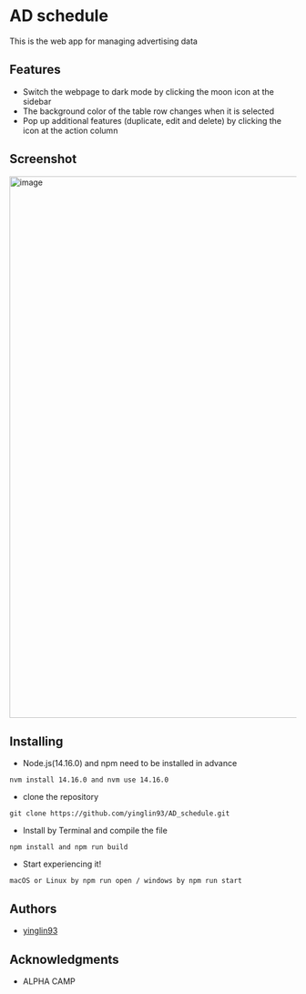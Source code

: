 # AD schedule

This is the web app for managing advertising data

## Features

* Switch the webpage to dark mode by clicking the moon icon at the sidebar
* The background color of the table row changes when it is selected
* Pop up additional features (duplicate, edit and delete) by clicking the icon at the action column 

## Screenshot

<img width="951" alt="image" src="https://github.com/yinglin93/AD-schedule/assets/152006237/c0acc66d-7022-4fef-99ee-1e8d0c9991e0">



## Installing

* Node.js(14.16.0) and npm need to be installed in advance
```
nvm install 14.16.0 and nvm use 14.16.0
```

* clone the repository
```
git clone https://github.com/yinglin93/AD_schedule.git
```

* Install by Terminal and compile the file
```
npm install and npm run build
```

* Start experiencing it!
```
macOS or Linux by npm run open / windows by npm run start
```

## Authors

* [yinglin93](https://github.com/yinglin93)

## Acknowledgments

* ALPHA CAMP
